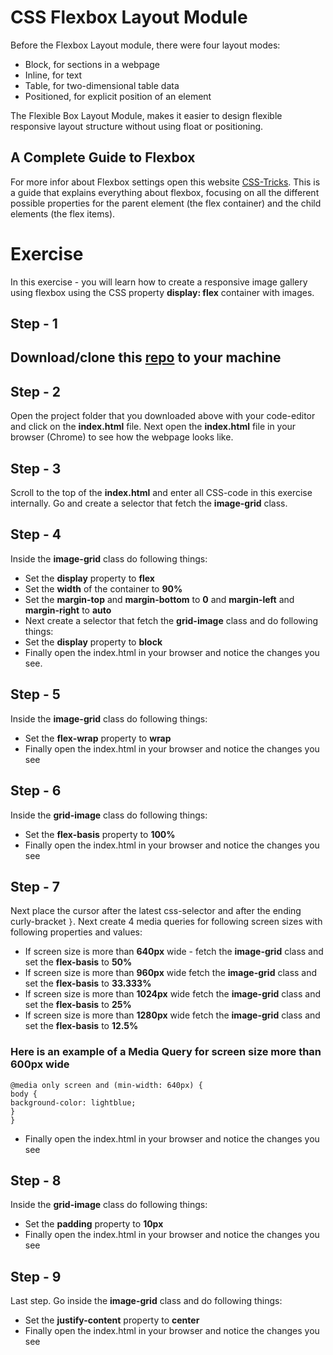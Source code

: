 # CSS Flexbox Layout Module
Before the Flexbox Layout module, there were four layout modes:

* Block, for sections in a webpage
* Inline, for text
* Table, for two-dimensional table data
* Positioned, for explicit position of an element

The Flexible Box Layout Module, makes it easier to design flexible responsive layout structure without using float or positioning.

## A Complete Guide to Flexbox
For more infor about Flexbox settings open this website [CSS-Tricks](https://css-tricks.com/snippets/css/a-guide-to-flexbox/). This is a guide that explains everything about flexbox, focusing on all the different possible properties for the parent element (the flex container) and the child elements (the flex items). 

# Exercise

In this exercise - you will learn how to create a responsive image gallery using flexbox using the CSS property **display: flex** container with images.

## Step - 1
## Download/clone this [repo](https://github.com/muratkilic1978/responsive-image-gallery-with-flexbox) to your machine

## Step - 2
Open the project folder that you downloaded above with your code-editor and click on the **index.html** file. Next open the **index.html** file in your browser (Chrome) to see how the webpage looks like.

## Step - 3
Scroll to the top of the **index.html** and enter all CSS-code in this exercise internally.
Go and create a selector that fetch the **image-grid** class.

## Step - 4
Inside the **image-grid** class do following things:
* Set the **display** property to **flex**
* Set the **width** of the container to **90%**
* Set the **margin-top** and **margin-bottom** to **0** and **margin-left** and **margin-right** to **auto**
* Next create a selector that fetch the **grid-image** class and do following things:
* Set the **display** property to **block**
* Finally open the index.html in your browser and notice the changes you see.

## Step - 5
Inside the **image-grid** class do following things:
* Set the **flex-wrap** property to **wrap**
* Finally open the index.html in your browser and notice the changes you see

## Step - 6
Inside the **grid-image** class do following things:
* Set the **flex-basis** property to **100%**
* Finally open the index.html in your browser and notice the changes you see

## Step - 7
Next place the cursor after the latest css-selector and after the ending curly-bracket `}`. Next create 4 media queries for following screen sizes with following properties and values:
* If screen size is more than **640px** wide - fetch the **image-grid** class and set the **flex-basis** to **50%**
* If screen size is more than **960px** wide fetch the **image-grid** class and set the **flex-basis** to **33.333%**
* If screen size is more than **1024px** wide fetch the **image-grid** class and set the **flex-basis** to **25%**
* If screen size is more than **1280px** wide fetch the **image-grid** class and set the **flex-basis** to **12.5%**

### Here is an example of a Media Query for screen size more than 600px wide

`@media only screen and (min-width: 640px) {` <br>
  `body {` <br>
    `background-color: lightblue;` <br>
  `}` <br>
`}`

* Finally open the index.html in your browser and notice the changes you see

## Step - 8
Inside the **grid-image** class do following things:
* Set the **padding** property to **10px**
* Finally open the index.html in your browser and notice the changes you see

## Step - 9
Last step. Go inside the **image-grid** class and do following things:
* Set the **justify-content** property to **center**
* Finally open the index.html in your browser and notice the changes you see

